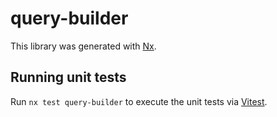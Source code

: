 # query-builder

This library was generated with [Nx](https://nx.dev).

## Running unit tests

Run `nx test query-builder` to execute the unit tests via [Vitest](https://vitest.dev/).
